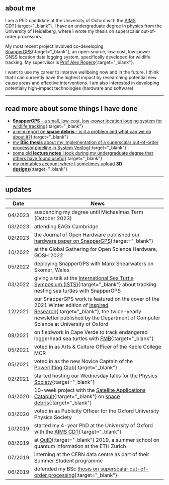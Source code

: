 ## about me
I am a PhD candidate at the University of Oxford with the [AIMS CDT](https://aims.robots.ox.ac.uk/){:target="_blank"}. I have an undergraduate degree in physics from the University of Heidelberg, where I wrote my thesis on superscalar out-of-order processors.

My most recent project involved co-developing [SnapperGPS](https://twitter.com/SnapperGPS){:target="_blank"}, an open-source, low-cost, low-power GNSS location data logging system, specifically developed for wildlife tracking. My supervisor is [Prof Alex Rogers](http://www.cs.ox.ac.uk/people/alex.rogers/){:target="_blank"}.

I want to use my career to improve wellbeing now and in the future. I think that I can currently have the highest impact by researching potential new cause areas and effective interventions. I am also interested in developing potentially high-impact technologies (hardware and software).
<!-- Apart from my PhD work, I am currently trying to understand if ecosystem collapse is a neglected existential risk. We currently have no technology to replace key ecosystem services, such as providing breathable air, safe water and pollination. It seems unclear how likely catastrophic ecosystem collapse is, although accelerating biodiversity loss is an alarming indicator that this risk is increasing rapidly. <br> -->

<!-- Another recent side interest of mine is how improving supply chains (particularly through local and distributed manufacturing) can drastically reduce the costs of humanitarian aid work. <br><br> -->

---

## read more about some things I have done

- [**SnapperGPS** - a small, low-cost, low-power location logging system for wildlife tracking](https://amanda-matthes.github.io/SnapperGPS.html){:target="_blank"}
- [a mini report on **space debris** - is it a problem and what can we do about it?](https://amanda-matthes.github.io/space_debris.html){:target="_blank"}
- [my **BSc thesis** about my implementation of a superscalar out-of-order processor pipeline in System Verilog](https://amanda-matthes.github.io/exploiting_instruction_level_parallelism.html){:target="_blank"}
- [some old **lecture notes** I took during my undergraduate degree that others have found useful](https://amanda-matthes.github.io/lecture_notes.html){:target="_blank"}
- [my printables account where I sometimes upload **3D designs**](https://www.printables.com/@AmandaMatthes_580418){:target="_blank"}

<!-- ### hardware
### software
### writing
### research
### other -->
<!-- - [a German essay I wrote in school about the idea of light as a wave in the 19th century] -->
<!-- - [my volunteering and society involvement](https://amanda-matthes.github.io/volunteering.html) -->
<!-- - [some fun 3D models]() -->

---

## updates

| Date          |News                                                                               |
|---------------|-----------------------------------------------------------------------------------|
| 04/2023       | suspending my degree until Michaelmas Term (October 2023)              |
| 03/2023       | attending EAGx Cambridge              |
| 02/2023       | the Journal of Open Hardware published [our hardware paper on SnapperGPS](https://openhardware.metajnl.com/articles/10.5334/joh.48){:target="_blank"} |
| 10/2022       | at the Global Gathering for Open Science Hardware, GOSH 2022              |
| 05/2022       | deploying SnapperGPS with Manx Shearwaters on Skomer, Wales                         |
| 03/2022       | giving a talk at the [International Sea Turtle Symposium (ISTS)](https://www.ists40perth.com.au/){:target="_blank"} about tracking nesting sea turtles with SnapperGPS|
| 12/2021       | our SnapperGPS work is featured on the cover of the 2021 Winter edition of [Inspired Research](https://www.cs.ox.ac.uk/news-events/inspiredresearch.html){:target="_blank"}, the twice-yearly newsletter published by the Department of Computer Science at University of Oxford|
| 08/2021       | on fieldwork in Cape Verde to track endangered loggerhead sea turtles with [FMB](https://fmb-maio.org/){:target="_blank"}|
| 05/2021       | voted in as Arts & Culture Officer of the Keble College MCR                     |
| 05/2021       | voted in as the new Novice Captain of the [Powerlifting Club](https://www.ouplc.co.uk/){:target="_blank"}|
| 02/2021       | started hosting our Wednesday talks for the [Physics Society](https://oxford-physsoc.com/){:target="_blank"}|
| 04/2020       | 10-week project with the [Satellite Applications Catapult](https://sa.catapult.org.uk/){:target="_blank"} on [space debris](https://amanda-matthes.github.io/space_debris.html){:target="_blank"}|
| 03/2020       | voted in as Publicity Officer for the Oxford University Physics Society     |
| 10/2019       | started my 4-year PhD at the University of Oxford with the [AIMS CDT](https://aims.robots.ox.ac.uk/){:target="_blank"}|
| 08/2019       | at [QuID](https://qid.ethz.ch/){:target="_blank"} 2019, a summer school on quantum information at the ETH Zurich|
| 07/2019       | interning at the CERN data centre as part of their Summer Student programme|
| 06/2019       | defended my BSc [thesis on superscalar out-of-order processing](https://amanda-matthes.github.io/exploiting_instruction_level_parallelism.html){:target="_blank"}|
